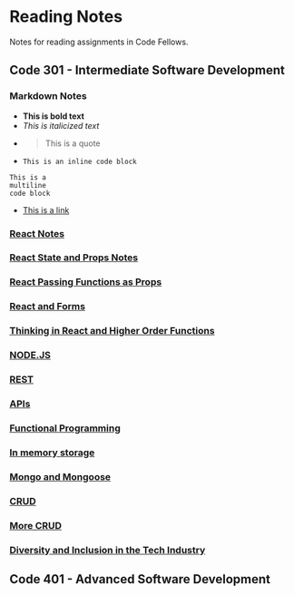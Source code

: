 # Reading Notes

Notes for reading assignments in Code Fellows.

## Code 301 - Intermediate Software Development

### Markdown Notes

- **This is bold text**
- *This is italicized text*
- > This is a quote
- `This is an inline code block`
```
This is a 
multiline 
code block
```
- [This is a link](https://github.com/brandenge)

### [React Notes](react.md)

### [React State and Props Notes](react-state-and-props.md)

### [React Passing Functions as Props](react-passing-functions-as-props.md)

### [React and Forms](react-and-forms.md)

### [Thinking in React and Higher Order Functions](https://github.com/brandenge/reading-notes/blob/main/thinking-in-react-and-higher-order-functions.md)

### [NODE.JS](nodejs.md)

### [REST](rest.md)

### [APIs](api.md)

### [Functional Programming](functional-programming.md)

### [In memory storage](memory-storage.md)

### [Mongo and Mongoose](mongo.md)

### [CRUD](crud.md)

### [More CRUD](more-crud.md)

### [Diversity and Inclusion in the Tech Industry](diversity.md)

## Code 401 - Advanced Software Development
